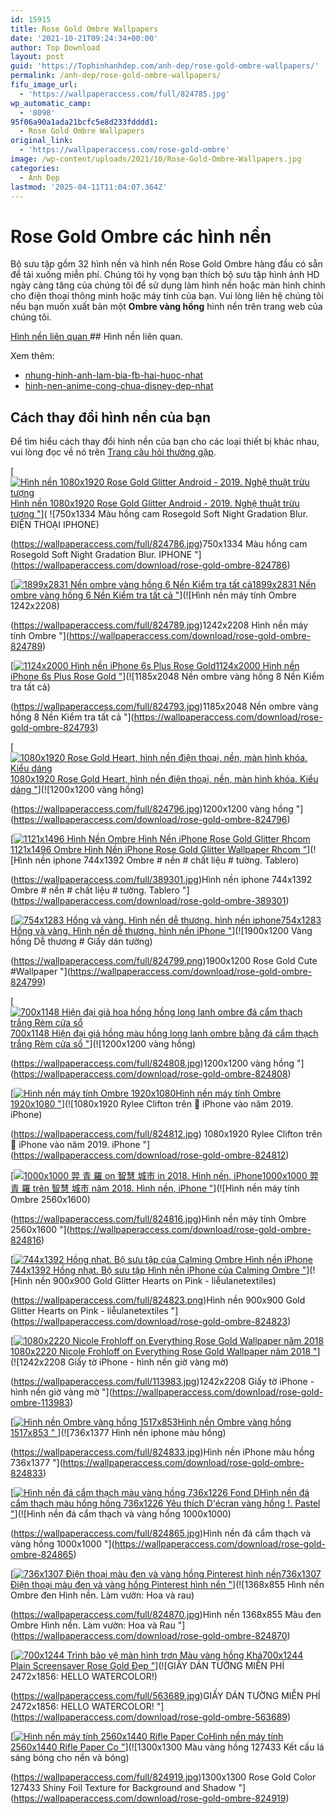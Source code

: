 ```yaml
---
id: 15915
title: Rose Gold Ombre Wallpapers
date: '2021-10-21T09:24:34+00:00'
author: Top Download
layout: post
guid: 'https://Tophinhanhdep.com/anh-dep/rose-gold-ombre-wallpapers/'
permalink: /anh-dep/rose-gold-ombre-wallpapers/
fifu_image_url:
  - 'https://wallpaperaccess.com/full/824785.jpg'
wp_automatic_camp:
  - '8098'
95f06a90a1ada21bcfc5e8d233fdddd1:
  - Rose Gold Ombre Wallpapers
original_link:
  - 'https://wallpaperaccess.com/rose-gold-ombre'
image: /wp-content/uploads/2021/10/Rose-Gold-Ombre-Wallpapers.jpg
categories:
  - Ảnh Đẹp
lastmod: '2025-04-11T11:04:07.364Z'
---
```

# Rose Gold Ombre các hình nền

Bộ sưu tập gồm 32 hình nền và hình nền Rose Gold Ombre hàng đầu có sẵn để tải xuống miễn phí. Chúng tôi hy vọng bạn thích bộ sưu tập hình ảnh HD ngày càng tăng của chúng tôi để sử dụng làm hình nền hoặc màn hình chính cho điện thoại thông minh hoặc máy tính của bạn. Vui lòng liên hệ chúng tôi nếu bạn muốn xuất bản một **Ombre vàng hồng** hình nền trên trang web của chúng tôi.

[Hình nền liên quan ](#related) ## Hình nền liên quan.

   
 Xem thêm:

   
- [nhung-hinh-anh-lam-bia-fb-hai-huoc-nhat](https://tophinhanhdep.com/anh-bia/nhung-hinh-anh-lam-bia-fb-hai-huoc-nhat/)
- [hinh-nen-anime-cong-chua-disney-dep-nhat](https://tophinhanhdep.com/anh-anime/hinh-nen-anime-cong-chua-disney-dep-nhat/)

## Cách thay đổi hình nền của bạn

Để tìm hiểu cách thay đổi hình nền của bạn cho các loại thiết bị khác nhau, vui lòng đọc về nó trên [Trang câu hỏi thường gặp](https://tophinhanhdep.com/faq/).

  
[[![Hình nền 1080x1920 Rose Gold Glitter Android - 2019. Nghệ thuật trừu tượng](https://wallpaperaccess.com/full/824785.jpg)Hình nền 1080x1920 Rose Gold Glitter Android - 2019. Nghệ thuật trừu tượng "](https://wallpaperaccess.com/download/rose-gold-ombre-824785)]( ![750x1334 Màu hồng cam Rosegold Soft Night Gradation Blur.  ĐIỆN THOẠI IPHONE)

(https://wallpaperaccess.com/full/824786.jpg)750x1334 Màu hồng cam Rosegold Soft Night Gradation Blur. IPHONE "](https://wallpaperaccess.com/download/rose-gold-ombre-824786)

[[![1899x2831 Nền ombre vàng hồng 6 Nền Kiểm tra tất cả](https://wallpaperaccess.com/full/824788.jpg)1899x2831 Nền ombre vàng hồng 6 Nền Kiểm tra tất cả "](https://wallpaperaccess.com/download/rose-gold-ombre-824788)](![Hình nền máy tính Ombre 1242x2208)

(https://wallpaperaccess.com/full/824789.jpg)1242x2208 Hình nền máy tính Ombre "](https://wallpaperaccess.com/download/rose-gold-ombre-824789)

[[![1124x2000 Hình nền iPhone 6s Plus Rose Gold](https://wallpaperaccess.com/full/824792.jpg)1124x2000 Hình nền iPhone 6s Plus Rose Gold "](https://wallpaperaccess.com/download/rose-gold-ombre-824792)](![1185x2048 Nền ombre vàng hồng 8 Nền Kiểm tra tất cả)

(https://wallpaperaccess.com/full/824793.jpg)1185x2048 Nền ombre vàng hồng 8 Nền Kiểm tra tất cả "](https://wallpaperaccess.com/download/rose-gold-ombre-824793)

[[![1080x1920 Rose Gold Heart, hình nền điện thoại, nền, màn hình khóa.  Kiểu dáng](https://wallpaperaccess.com/full/824794.png)1080x1920 Rose Gold Heart, hình nền điện thoại, nền, màn hình khóa. Kiểu dáng "](https://wallpaperaccess.com/download/rose-gold-ombre-824794)](![1200x1200 vàng hồng)

(https://wallpaperaccess.com/full/824796.jpg)1200x1200 vàng hồng "](https://wallpaperaccess.com/download/rose-gold-ombre-824796)

[[![1121x1496 Hình Nền Ombre Hình Nền iPhone Rose Gold Glitter Rhcom](https://wallpaperaccess.com/full/626379.jpg)1121x1496 Ombre Hình Nền iPhone Rose Gold Glitter Wallpaper Rhcom "](https://wallpaperaccess.com/download/rose-gold-ombre-626379)](![Hình nền iphone 744x1392 Ombre # nền # chất liệu # tường.  Tablero)

(https://wallpaperaccess.com/full/389301.jpg)Hình nền iphone 744x1392 Ombre # nền # chất liệu # tường. Tablero "](https://wallpaperaccess.com/download/rose-gold-ombre-389301)

[[![754x1283 Hồng và vàng.  Hình nền dễ thương.  hình nền iphone](https://wallpaperaccess.com/full/786278.jpg)754x1283 Hồng và vàng. Hình nền dễ thương. hình nền iPhone "](https://wallpaperaccess.com/download/rose-gold-ombre-786278)](![1900x1200 Vàng hồng Dễ thương # Giấy dán tường)

(https://wallpaperaccess.com/full/824799.png)1900x1200 Rose Gold Cute #Wallpaper "](https://wallpaperaccess.com/download/rose-gold-ombre-824799)

[[![700x1148 Hiện đại giả hoa hồng hồng long lanh ombre đá cẩm thạch trắng Rèm cửa sổ](https://wallpaperaccess.com/full/824807.jpg)700x1148 Hiện đại giả hồng màu hồng long lanh ombre bằng đá cẩm thạch trắng Rèm cửa sổ "](https://wallpaperaccess.com/download/rose-gold-ombre-824807)](![1200x1200 vàng hồng)

(https://wallpaperaccess.com/full/824808.jpg)1200x1200 vàng hồng "](https://wallpaperaccess.com/download/rose-gold-ombre-824808)

[[![Hình nền máy tính Ombre 1920x1080](https://wallpaperaccess.com/full/824811.jpg)Hình nền máy tính Ombre 1920x1080 "](https://wallpaperaccess.com/download/rose-gold-ombre-824811)](![1080x1920 Rylee Clifton trên  iPhone vào năm 2019. iPhone)

(https://wallpaperaccess.com/full/824812.jpg) 1080x1920 Rylee Clifton trên  iPhone vào năm 2019. iPhone "](https://wallpaperaccess.com/download/rose-gold-ombre-824812)

[[![1000x1000 羿 青 羅 on 智慧 城市 in 2018. Hình nền, iPhone](https://wallpaperaccess.com/full/824814.jpg)1000x1000 羿 青 羅 trên 智慧 城市 năm 2018. Hình nền, iPhone "](https://wallpaperaccess.com/download/rose-gold-ombre-824814)](![Hình nền máy tính Ombre 2560x1600)

(https://wallpaperaccess.com/full/824816.jpg)Hình nền máy tính Ombre 2560x1600 "](https://wallpaperaccess.com/download/rose-gold-ombre-824816)

[[![744x1392 Hồng nhạt.  Bộ sưu tập của Calming Ombre Hình nền iPhone](https://wallpaperaccess.com/full/824817.jpg)744x1392 Hồng nhạt. Bộ sưu tập Hình nền iPhone của Calming Ombre "](https://wallpaperaccess.com/download/rose-gold-ombre-824817)](![Hình nền 900x900 Gold Glitter Hearts on Pink - liễulanetextiles)

(https://wallpaperaccess.com/full/824823.png)Hình nền 900x900 Gold Glitter Hearts on Pink - liễulanetextiles "](https://wallpaperaccess.com/download/rose-gold-ombre-824823)

[[![1080x2220 Nicole Frohloff on Everything Rose Gold Wallpaper năm 2018](https://wallpaperaccess.com/full/824825.jpg)1080x2220 Nicole Frohloff on Everything Rose Gold Wallpaper năm 2018 "](https://wallpaperaccess.com/download/rose-gold-ombre-824825)](![1242x2208 Giấy tờ iPhone - hình nền giờ vàng mờ)

(https://wallpaperaccess.com/full/113983.jpg)1242x2208 Giấy tờ iPhone - hình nền giờ vàng mờ "](https://wallpaperaccess.com/download/rose-gold-ombre-113983)

[[![Hình nền Ombre vàng hồng 1517x853](https://wallpaperaccess.com/full/824831.jpg)Hình nền Ombre vàng hồng 1517x853 " ](https://wallpaperaccess.com/download/rose-gold-ombre-824831)](![736x1377 Hình nền iphone màu hồng)

(https://wallpaperaccess.com/full/824833.jpg)Hình nền iPhone màu hồng 736x1377 "](https://wallpaperaccess.com/download/rose-gold-ombre-824833)

[[![Hình nền đá cẩm thạch màu vàng hồng 736x1226 Fond D](https://wallpaperaccess.com/full/777521.jpg)Hình nền đá cẩm thạch màu hồng hồng 736x1226 Yêu thích D'écran vàng hồng !. Pastel "](https://wallpaperaccess.com/download/rose-gold-ombre-777521)](![Hình nền đá cẩm thạch và vàng hồng 1000x1000)

(https://wallpaperaccess.com/full/824865.jpg)Hình nền đá cẩm thạch và vàng hồng 1000x1000 "](https://wallpaperaccess.com/download/rose-gold-ombre-824865)

[[![736x1307 Điện thoại màu đen và vàng hồng Pinterest hình nền](https://wallpaperaccess.com/full/824867.jpg)736x1307 Điện thoại màu đen và vàng hồng Pinterest hình nền "](https://wallpaperaccess.com/download/rose-gold-ombre-824867)](![1368x855 Hình nền Ombre đen Hình nền.  Làm vườn: Hoa và rau)

(https://wallpaperaccess.com/full/824870.jpg)Hình nền 1368x855 Màu đen Ombre Hình nền. Làm vườn: Hoa và Rau "](https://wallpaperaccess.com/download/rose-gold-ombre-824870)

[[![700x1244 Trình bảo vệ màn hình trơn Màu vàng hồng Khá](https://wallpaperaccess.com/full/824883.jpg)700x1244 Plain Screensaver Rose Gold Đẹp "](https://wallpaperaccess.com/download/rose-gold-ombre-824883)](![GIẤY DÁN TƯỜNG MIỄN PHÍ 2472x1856: HELLO WATERCOLOR!)

(https://wallpaperaccess.com/full/563689.jpg)GIẤY DÁN TƯỜNG MIỄN PHÍ 2472x1856: HELLO WATERCOLOR! "](https://wallpaperaccess.com/download/rose-gold-ombre-563689)

[[![Hình nền máy tính 2560x1440 Rifle Paper Co](https://wallpaperaccess.com/full/824917.jpg)Hình nền máy tính 2560x1440 Rifle Paper Co "](https://wallpaperaccess.com/download/rose-gold-ombre-824917)](![1300x1300 Màu vàng hồng 127433 Kết cấu lá sáng bóng cho nền và bóng)

(https://wallpaperaccess.com/full/824919.jpg)1300x1300 Rose Gold Color 127433 Shiny Foil Texture for Background and Shadow "](https://wallpaperaccess.com/download/rose-gold-ombre-824919)
